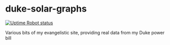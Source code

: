 # duke-solar-graphs

[![Uptime Robot status](https://img.shields.io/uptimerobot/status/m778918918-3e92c097147760ee39d02d36.svg)](https://victorious-stone-089b1c90f.2.azurestaticapps.net)

Various bits of my evangelistic site, providing real data from my Duke power bill